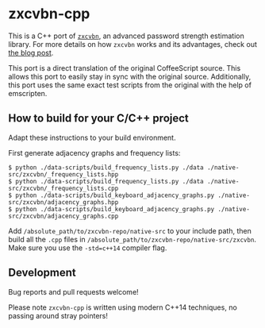 # zxcvbn-cpp

This is a C++ port of [`zxcvbn`](https://github.com/dropbox/zxcvbn),
an advanced password strength estimation library. For more details on how
`zxcvbn` works and its advantages, check out
[the blog post](https://tech.dropbox.com/2012/04/zxcvbn-realistic-password-strength-estimation/).

This port is a direct translation of the original CoffeeScript
source. This allows this port to easily stay in sync with the original
source. Additionally, this port uses the same exact test scripts from
the original with the help of emscripten.

## How to build for your C/C++ project

Adapt these instructions to your build environment.

First generate adjacency graphs and frequency lists:

```shell
$ python ./data-scripts/build_frequency_lists.py ./data ./native-src/zxcvbn/_frequency_lists.hpp
$ python ./data-scripts/build_frequency_lists.py ./data ./native-src/zxcvbn/_frequency_lists.cpp
$ python ./data-scripts/build_keyboard_adjacency_graphs.py ./native-src/zxcvbn/adjacency_graphs.hpp
$ python ./data-scripts/build_keyboard_adjacency_graphs.py ./native-src/zxcvbn/adjacency_graphs.cpp
```

Add `/absolute_path/to/zxcvbn-repo/native-src` to your include path,
then build all the `.cpp` files in
`/absolute_path/to/zxcvbn-repo/native-src/zxcvbn`. Make sure you
use the `-std=c++14` compiler flag.

## Development

Bug reports and pull requests welcome!

Please note `zxcvbn-cpp` is written using modern C++14 techniques, no
passing around stray pointers!
